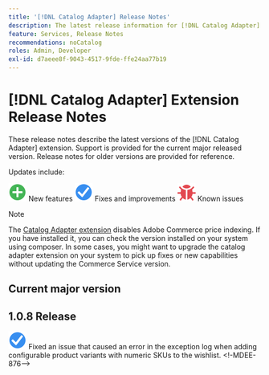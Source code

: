 ```yaml
---
title: '[!DNL Catalog Adapter] Release Notes'
description: The latest release information for [!DNL Catalog Adapter] for Adobe Commerce.
feature: Services, Release Notes
recommendations: noCatalog
roles: Admin, Developer
exl-id: d7aeee8f-9043-4517-9fde-ffe24aa77b19
---
```

# [!DNL Catalog Adapter] Extension Release Notes

These release notes describe the latest versions of the [!DNL Catalog Adapter] extension. Support is provided for the current major released version. Release notes for older versions are provided for reference.

Updates include:

![New](../assets/new.svg) New features
![Fix](../assets/fix.svg) Fixes and improvements
![Bug](../assets/bug.svg) Known issues


>[!NOTE]
>
>The [Catalog Adapter extension](catalog-adapter.md) disables Adobe Commerce price indexing. If you have installed it, you can check the version installed on your system using composer. In some cases, you might want to upgrade the catalog adapter extension on your system to pick up fixes or new capabilities without updating the Commerce Service version.

## Current major version

## 1.0.8 Release

![Fix](../assets/fix.svg) Fixed an issue that caused an error in the exception log when adding configurable product variants with numeric SKUs to the wishlist. <!-MDEE-876-->
